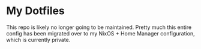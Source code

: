 # My Dotfiles
This repo is likely no longer going to be maintained.
Pretty much this entire config has been migrated over to my NixOS + Home Manager configuration, which is currently private.
